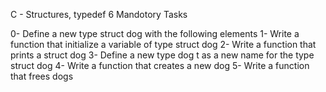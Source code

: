 C - Structures, typedef
6 Mandotory Tasks

0- Define a new type struct dog with the following elements
1- Write a function that initialize a variable of type struct dog
2- Write a function that prints a struct dog
3- Define a new type dog t as a new name for the type struct dog
4- Write a function that creates a new dog
5- Write a function that frees dogs

